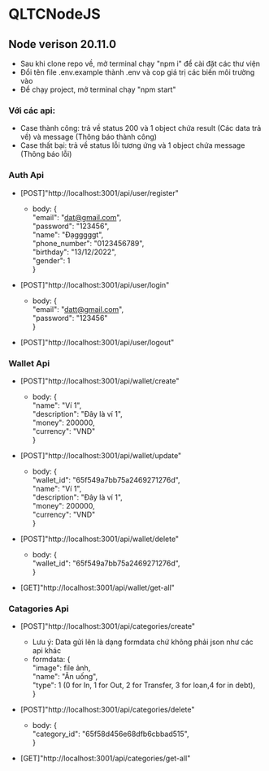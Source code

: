 # QLTCNodeJS

## Node verison 20.11.0

-   Sau khi clone repo về, mở terminal chạy "npm i" để cài đặt các thư viện
-   Đổi tên file .env.example thành .env và cop giá trị các biến môi trường vào
-   Để chạy project, mở terminal chạy "npm start"

### Với các api:

-   Case thành công: trả về status 200 và 1 object chứa result (Các data trả về) và message (Thông báo thành công)
-   Case thất bại: trả về status lỗi tương ứng và 1 object chứa message (Thông báo lỗi)

### Auth Api

-   [POST]"http://localhost:3001/api/user/register"

    -   body: {  
        "email": "dat@gmail.com",  
        "password": "123456",  
        "name": "Đạgggggt",  
        "phone_number": "0123456789",  
        "birthday": "13/12/2022",  
        "gender": 1  
        }

-   [POST]"http://localhost:3001/api/user/login"

    -   body: {  
        "email": "datt@gmail.com",  
        "password": "123456"  
        }

-   [POST]"http://localhost:3001/api/user/logout"

### Wallet Api

-   [POST]"http://localhost:3001/api/wallet/create"

    -   body: {  
        "name": "Ví 1",  
        "description": "Đây là ví 1",  
        "money": 200000,  
        "currency": "VND"  
        }

-   [POST]"http://localhost:3001/api/wallet/update"

    -   body: {  
        "wallet_id": "65f549a7bb75a2469271276d",  
        "name": "Ví 1",  
        "description": "Đây là ví 1",  
        "money": 200000,  
        "currency": "VND"  
        }

-   [POST]"http://localhost:3001/api/wallet/delete"

    -   body: {  
        "wallet_id": "65f549a7bb75a2469271276d",  
        }

-   [GET]"http://localhost:3001/api/wallet/get-all"

### Catagories Api

-   [POST]"http://localhost:3001/api/categories/create"

    -   Lưu ý: Data gửi lên là dạng formdata chứ không phải json như các api khác
    -   formdata: {  
        "image": file ảnh,  
        "name": "Ăn uống",  
        "type": 1 (0 for In, 1 for Out, 2 for Transfer, 3 for loan,4 for in debt),  
        }

-   [POST]"http://localhost:3001/api/categories/delete"

    -   body: {  
        "category_id": "65f58d456e68dfb6cbbad515",  
        }

-   [GET]"http://localhost:3001/api/categories/get-all"
